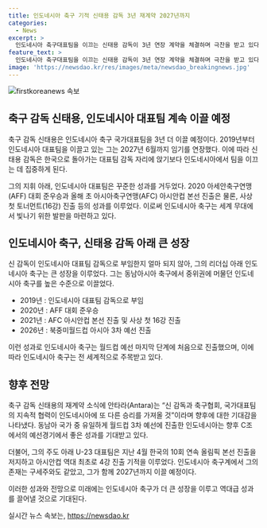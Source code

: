 ```yaml
---
title: 인도네시아 축구 기적 신태용 감독 3년 재계약 2027년까지
categories:
  - News
excerpt: >
  인도네시아 축구대표팀을 이끄는 신태용 감독이 3년 연장 계약을 체결하며 극찬을 받고 있다. 신태용 감독은 한국 축구대표팀 감독으로의 복귀 가능성을 배제하고 인도네시아에서의 성과를 만들기로 결정했다. 2019년에 인도네시아 대표팀 감독으로 부임한 이후, 대표팀은 중위권에서 상위권으로 뛰어올라 다양한 성과를 거두었고, 월드컵 3차 예선에 진출하기도 했다. 이로써 신태용 감독은 인도네시아 축구계에서 구세주로 불리며 화제를 모으고 있다. 함께 해보자고 화답하며 성공적인 계약을 완료한 태용 감독은 인도네시아 축구를 응원할 것을 부탁했다. 
feature_text: >
  인도네시아 축구대표팀을 이끄는 신태용 감독이 3년 연장 계약을 체결하며 극찬을 받고 있다. 신태용 감독은 한국 축구대표팀 감독으로의 복귀 가능성을 배제하고 인도네시아에서의 성과를 만들기로 결정했다. 2019년에 인도네시아 대표팀 감독으로 부임한 이후, 대표팀은 중위권에서 상위권으로 뛰어올라 다양한 성과를 거두었고, 월드컵 3차 예선에 진출하기도 했다. 이로써 신태용 감독은 인도네시아 축구계에서 구세주로 불리며 화제를 모으고 있다. 함께 해보자고 화답하며 성공적인 계약을 완료한 태용 감독은 인도네시아 축구를 응원할 것을 부탁했다. 
image: 'https://newsdao.kr/res/images/meta/newsdao_breakingnews.jpg'
---
```


<p><img src="https://newsdao.kr/res/images/meta/newsdao_breakingnews.jpg" alt="firstkoreanews 속보" /></p>

<h2 data-ke-size="size26">축구 감독 신태용, 인도네시아 대표팀 계속 이끌 예정</h2>

<p>축구 감독 신태용은 인도네시아 축구 국가대표팀을 3년 더 이끌 예정이다. 2019년부터 인도네시아 대표팀을 이끌고 있는 그는 2027년 6월까지 임기를 연장했다. 이에 따라 신태용 감독은 한국으로 돌아가는 대표팀 감독 자리에 앉기보다 인도네시아에서 팀을 이끄는 데 집중하게 된다.</p>

<p data-ke-size="size16">그의 지휘 아래, 인도네시아 대표팀은 꾸준한 성과를 거두었다. 2020 아세안축구연맹(AFF) 대회 준우승과 올해 초 아시아축구연맹(AFC) 아시안컵 본선 진출은 물론, 사상 첫 토너먼트(16강) 진출 등의 성과를 이루었다. 이로써 인도네시아 축구는 세계 무대에서 빛나기 위한 발판을 마련하고 있다.</p>

<h2 data-ke-size="size26">인도네시아 축구, 신태용 감독 아래 큰 성장</h2>

<p>신 감독이 인도네시아 대표팀 감독으로 부임한지 얼마 되지 않아, 그의 리더십 아래 인도네시아 축구는 큰 성장을 이루었다. 그는 동남아시아 축구에서 중위권에 머물던 인도네시아 축구를 높은 수준으로 이끌었다. </p>

<ul>
<li>2019년 : 인도네시아 대표팀 감독으로 부임</li>
<li>2020년 : AFF 대회 준우승</li>
<li>2021년 : AFC 아시안컵 본선 진출 및 사상 첫 16강 진출</li>
<li>2026년 : 북중미월드컵 아시아 3차 예선 진출</li>
</ul>

<p>이런 성과로 인도네시아 축구는 월드컵 예선 마지막 단계에 처음으로 진출했으며, 이에 따라 인도네시아 축구는 전 세계적으로 주목받고 있다.</p>

<h2 data-ke-size="size26">향후 전망</h2>

<p>축구 감독 신태용의 재계약 소식에 안타라(Antara)는 “신 감독과 축구협회, 국가대표팀의 지속적 협력이 인도네시아에 또 다른 승리를 가져올 것”이라며 향후에 대한 기대감을 나타냈다. 동남아 국가 중 유일하게 월드컵 3차 예선에 진출한 인도네시아는 향후 C조에서의 예선경기에서 좋은 성과를 기대받고 있다.</p>

<p>더불어, 그의 주도 아래 U-23 대표팀은 지난 4월 한국의 10회 연속 올림픽 본선 진출을 저지하고 아시안컵 역대 최초로 4강 진출 기적을 이루었다. 인도네시아 축구계에서 그의 존재는 구세주와도 같았고, 그가 함께 2027년까지 이끌 예정이다.</p>

<p>이러한 성과와 전망으로 미래에는 인도네시아 축구가 더 큰 성장을 이루고 역대급 성과를 끌어낼 것으로 기대된다.</p>
실시간 뉴스 속보는, <a href="https://newsdao.kr" rel="dofollow">https://newsdao.kr</a>


